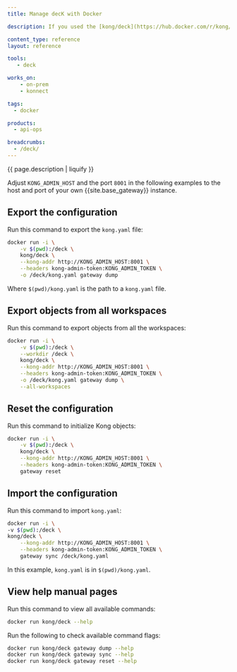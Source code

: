 ```yaml
---
title: Manage decK with Docker

description: If you used the [kong/deck](https://hub.docker.com/r/kong/deck) Docker image to install decK, you can use the same Docker image to manage decK.  

content_type: reference
layout: reference

tools:
   - deck

works_on:
    - on-prem
    - konnect

tags:
  - docker

products:
  - api-ops

breadcrumbs:
  - /deck/
---
```


{{ page.description | liquify }}

Adjust `KONG_ADMIN_HOST` and the port `8001` in the following examples to the 
host and port of your own {{site.base_gateway}} instance.

## Export the configuration
Run this command to export the `kong.yaml` file:

```bash
docker run -i \
    -v $(pwd):/deck \
    kong/deck \
    --kong-addr http://KONG_ADMIN_HOST:8001 \
    --headers kong-admin-token:KONG_ADMIN_TOKEN \
    -o /deck/kong.yaml gateway dump
```
Where `$(pwd)/kong.yaml` is the path to a `kong.yaml` file.

## Export objects from all workspaces
Run this command to export objects from all the workspaces:

```bash
docker run -i \
    -v $(pwd):/deck \
    --workdir /deck \
    kong/deck \
    --kong-addr http://KONG_ADMIN_HOST:8001 \
    --headers kong-admin-token:KONG_ADMIN_TOKEN \
    -o /deck/kong.yaml gateway dump \
    --all-workspaces
```

## Reset the configuration
Run this command to initialize Kong objects:

```bash
docker run -i \
    -v $(pwd):/deck \
    kong/deck \
    --kong-addr http://KONG_ADMIN_HOST:8001 \
    --headers kong-admin-token:KONG_ADMIN_TOKEN \
    gateway reset
```

## Import the configuration
Run this command to import `kong.yaml`:

```bash
docker run -i \
-v $(pwd):/deck \
kong/deck \
    --kong-addr http://KONG_ADMIN_HOST:8001 \
    --headers kong-admin-token:KONG_ADMIN_TOKEN \
    gateway sync /deck/kong.yaml
```
In this example, `kong.yaml` is in `$(pwd)/kong.yaml`.

## View help manual pages
Run this command to view all available commands:

```bash
docker run kong/deck --help
```

Run the following to check available command flags:

```bash
docker run kong/deck gateway dump --help
docker run kong/deck gateway sync --help
docker run kong/deck gateway reset --help
```
